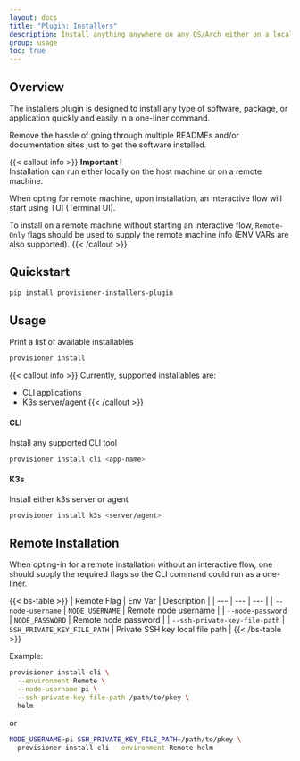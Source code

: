 ```yaml
---
layout: docs
title: "Plugin: Installers"
description: Install anything anywhere on any OS/Arch either on a local or remote machine.
group: usage
toc: true
---
```


## Overview

The installers plugin is designed to install any type of software, package, or application quickly and easily in a one-liner command.

Remove the hassle of going through multiple READMEs and/or documentation sites just to get the software installed.

{{< callout info >}}
**Important !** <br>
Installation can run either locally on the host machine or on a remote machine.<br>

When opting for remote machine, upon installation, an interactive flow will start using TUI (Terminal UI).<br>

To install on a remote machine without starting an interactive flow, `Remote-Only` flags should be used to supply the remote machine info (ENV VARs are also supported).
{{< /callout >}}

## Quickstart

```bash
pip install provisioner-installers-plugin
```

## Usage

Print a list of available installables

```bash
provisioner install 
```

{{< callout info >}}
Currently, supported installables are:
* CLI applications
* K3s server/agent
{{< /callout >}}

#### CLI

Install any supported CLI tool

```bash
provisioner install cli <app-name>
```

#### K3s

Install either k3s server or agent

```bash
provisioner install k3s <server/agent>
```

## Remote Installation

When opting-in for a remote installation without an interactive flow, one should supply the required flags so the CLI command could run as a one-liner.

{{< bs-table >}}
| Remote Flag | Env Var | Description |
| --- | --- | --- |
| `--node-username` | `NODE_USERNAME` | Remote node username |
| `--node-password` | `NODE_PASSWORD` | Remote node password |
| `--ssh-private-key-file-path` | `SSH_PRIVATE_KEY_FILE_PATH` | Private SSH key local file path |
{{< /bs-table >}}

Example:

```bash
provisioner install cli \
  --environment Remote \
  --node-username pi \
  --ssh-private-key-file-path /path/to/pkey \
  helm
```

or

```bash
NODE_USERNAME=pi SSH_PRIVATE_KEY_FILE_PATH=/path/to/pkey \
  provisioner install cli --environment Remote helm
```